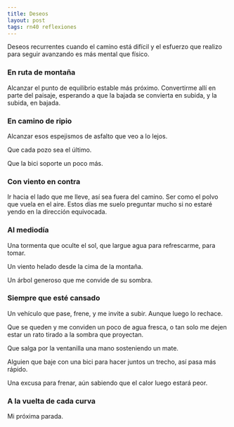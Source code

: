 ```yaml
---
title: Deseos
layout: post
tags: rn40 reflexiones
---
```


Deseos recurrentes cuando el camino está difícil y el esfuerzo que realizo para seguir avanzando es más mental que físico.

### En ruta de montaña
Alcanzar el punto de equilibrio estable más próximo. Convertirme allí en parte del paisaje, esperando a que la bajada se convierta en subida, y la subida, en bajada.

### En camino de ripio
Alcanzar esos espejismos de asfalto que veo a lo lejos.

Que cada pozo sea el último.

Que la bici soporte un poco más.

### Con viento en contra
Ir hacia el lado que me lleve, así sea fuera del camino. Ser como el polvo que vuela en el aire. Estos días me suelo preguntar mucho si no estaré yendo en la dirección equivocada.

### Al mediodía
Una tormenta que oculte el sol, que largue agua para refrescarme, para tomar.

Un viento helado desde la cima de la montaña.

Un árbol generoso que me convide de su sombra.

### Siempre que esté cansado
Un vehículo que pase, frene, y me invite a subir. Aunque luego lo rechace.

Que se queden y me conviden un poco de agua fresca, o tan solo me dejen estar un rato tirado a la sombra que proyectan.

Que salga por la ventanilla una mano sosteniendo un mate.

Alguien que baje con una bici para hacer juntos un trecho, así pasa más rápido.

Una excusa para frenar, aún sabiendo que el calor luego estará peor.

### A la vuelta de cada curva
Mi próxima parada.
